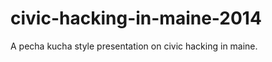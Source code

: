 civic-hacking-in-maine-2014
===========================

A pecha kucha style presentation on civic hacking in maine.
